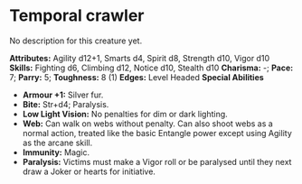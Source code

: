 # Temporal crawler

No description for this creature yet.

**Attributes:** Agility d12+1, Smarts d4, Spirit d8, Strength d10, Vigor
d10
**Skills:** Fighting d6, Climbing d12, Notice d10, Stealth d10
**Charisma:** -; **Pace:** 7; **Parry:** 5; **Toughness:** 8 (1)
**Edges:** Level Headed
**Special Abilities**

- **Armour +1:** Silver fur.
- **Bite:** Str+d4; Paralysis.
- **Low Light Vision:** No penalties for dim or dark lighting.
- **Web:** Can walk on webs without penalty. Can also shoot webs as a
normal action, treated like the basic Entangle power except using
Agility as the arcane skill.
- **Immunity:** Magic.
- **Paralysis:** Victims must make a Vigor roll or be paralysed until
they next draw a Joker or hearts for initiative.
